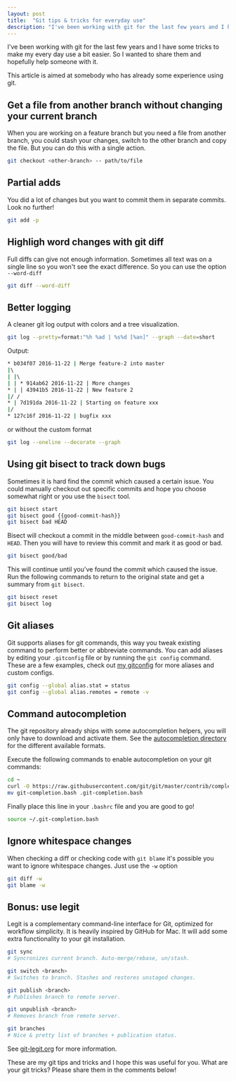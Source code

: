 ```yaml
---
layout: post
title:  "Git tips & tricks for everyday use"
description: "I've been working with git for the last few years and I have some tricks to make my every day use a bit easier."
---
```


I've been working with git for the last few years and I have some tricks to make my every day use a bit easier. So I wanted to share them and hopefully help
someone with it.

This article is aimed at somebody who has already some experience using git.
<!--more-->

## Get a file from another branch without changing your current branch

When you are working on a feature branch but you need a file from another branch, you could stash your changes, switch to the
other branch and copy the file. But you can do this with a single action.

```bash
git checkout <other-branch> -- path/to/file
```

## Partial adds

You did a lot of changes but you want to commit them in separate commits. Look no further!

```bash
git add -p
```

## Highligh word changes with git diff

Full diffs can give not enough information. Sometimes all text was on a single line so you won't see the exact difference. So
you can use the option `--word-diff`

```bash
git diff --word-diff
```

## Better logging

A cleaner git log output with colors and a tree visualization.

```bash
git log --pretty=format:"%h %ad | %s%d [%an]" --graph --date=short
```

Output:

```bash 
* b034f07 2016-11-22 | Merge feature-2 into master
|\  
| |\  
| | * 914ab62 2016-11-22 | More changes
* | | 43941b5 2016-11-22 | New feature 2
|/ /  
* | 7d191da 2016-11-22 | Starting on feature xxx
|/  
* 127c16f 2016-11-22 | bugfix xxx
```

or without the custom format

```bash
git log --oneline --decorate --graph
```

## Using git bisect to track down bugs

Sometimes it is hard find the commit which caused a certain issue. You could manually checkout out specific commits and hope you choose somewhat right
or you use the `bisect` tool.

```bash
git bisect start
git bisect good {{good-commit-hash}}
git bisect bad HEAD

```

Bisect will checkout a commit in the middle between `good-commit-hash` and `HEAD`. Then you will have to review this commit and mark it as
good or bad.

```bash
git bisect good/bad
```

This will continue until you've found the commit which caused the issue. Run the following commands to return to the original state and get a summary from `git bisect`.

```bash
git bisect reset
git bisect log
```

## Git aliases

Git supports aliases for git commands, this way you tweak existing command to perform better or abbreviate commands. You can add aliases by editing your `.gitconfig` file or by running the `git config` command.
These are a few examples, check out [my gitconfig](https://github.com/acrobat/dotfiles/blob/master/gitconfig) for more aliases and custom configs.

```bash
git config --global alias.stat = status
git config --global alias.remotes = remote -v
```

## Command autocompletion

The git repository already ships with some autocompletion helpers, you will only have to download and activate them.
See the [autocompletion directory](https://github.com/git/git/tree/master/contrib/completion) for the different available formats.

Execute the following commands to enable autocompletion on your git commands:

```bash
cd ~
curl -O https://raw.githubusercontent.com/git/git/master/contrib/completion/git-completion.bash
mv git-completion.bash .git-completion.bash
```

Finally place this line in your `.bashrc` file and you are good to go!

```bash
source ~/.git-completion.bash
```

## Ignore whitespace changes

When checking a diff or checking code with `git blame` it's possible you want to ignore whitespace changes. Just use the `-w` option

```bash
git diff -w
git blame -w
```

## Bonus: use legit

Legit is a complementary command-line interface for Git, optimized for workflow simplicity. It is heavily inspired by GitHub for Mac.
It will add some extra functionality to your git installation.

```bash
git sync
# Syncronizes current branch. Auto-merge/rebase, un/stash.

git switch <branch>
# Switches to branch. Stashes and restores unstaged changes.

git publish <branch>
# Publishes branch to remote server.

git unpublish <branch>
# Removes branch from remote server.

git branches
# Nice & pretty list of branches + publication status.
```

See [git-legit.org](http://www.git-legit.org/) for more information.

These are my git tips and tricks and I hope this was useful for you. What are your git tricks? Please share them in the comments below!
